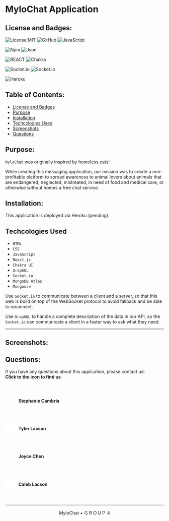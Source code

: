 # MyloChat Application

## License and Badges:

![License:MIT](https://img.shields.io/badge/License-MIT-green) ![GitHub](https://img.shields.io/badge/GitHub-100000?style=for-the-badge&logo=github&logoColor=white) ![JavaScript](https://img.shields.io/badge/JavaScript-323330?style=for-the-badge&logo=javascript&logoColor=F7DF1E)

![Npm](https://img.shields.io/badge/npm-CB3837?style=for-the-badge&logo=npm&logoColor=white) ![Json](https://img.shields.io/badge/json-5E5C5C?style=for-the-badge&logo=json&logoColor=white)

![REACT](https://img.shields.io/badge/React-20232A?style=for-the-badge&logo=react&logoColor=61DAFB) ![Chakra](https://img.shields.io/badge/Chakra--UI-319795?style=for-the-badge&logo=chakra-ui&logoColor=white)

![Socket.io](https://img.shields.io/badge/Socket.io-010101?&style=for-the-badge&logo=Socket.io&logoColor=white)
![Socket.io](https://img.shields.io/badge/GraphQl-E10098?style=for-the-badge&logo=graphql&logoColor=white)

![Heroku](https://img.shields.io/badge/Heroku-430098?style=for-the-badge&logo=heroku&logoColor=white)

## Table of Contents:

- [License and Badges](#license-and-badges)
- [Purpose](#purpose)
- [Installation](#installation)
- [Techcologies Used](#techcologies-used)
- [Screenshots](#screenshots)
- [Questions](#questions)

## Purpose:

`MyloChat` was originally inspired by homeless cats!

While creating this messaging application, our mission was to create a non-profitable platform to spread awareness to animal lovers about animals that are endangered, neglected, mistreated, in need of food and medical care, or otherwise without homes a free chat service.

## Installation:

This application is deployed via Heroku (pending).

## Techcologies Used

- `HTML`
- `CSS`
- `JavaScript`
- `React.js`
- `Chakra UI`
- `GraphQL`
- `Socket.io`
- `MongoDB Atlas`
- `Mongoose`

Use `Socket.io` to communicate between a client and a server, so that this web is build on top of the WebSocket protocol to avoid fallback and be able to reconnect.

Use `GraphQL` to handle a complete description of the data in our API, so the `Socket.io` can communicate a client in a faster way to ask what they need.

---

## Screenshots:

## Questions:

If you have any questions about this application, please contact us!<br>
**Click to the icon to find us**

<br>
<h4 style="display:flex; align-items:center;gap:12px;"><a href="https://github.com/StephCambria" title="video text"><img src="./client/src/image/github-mark-white.png" width="30" height="30"></a>Stephanie Cambria</h4>
<br>
<h4 style="display:flex; align-items:center;gap:12px;"><a href="https://github.com/Mykneeisonfire" title="video text"><img src="./client/src/image/github-mark-white.png" width="30" height="30"></a>Tyler Lacson</h4>
<br>
<h4 style="display:flex; align-items:center;gap:12px;"><a href="https://github.com/joyce750526" title="video text"><img src="./client/src/image/github-mark-white.png" width="30" height="30"></a>Joyce Chen</h4>
<br>
<h4 style="display:flex; align-items:center;gap:12px;"><a href="https://github.com/clacson95" title="video text"><img src="./client/src/image/github-mark-white.png" width="30" height="30"></a>Caleb Lacson</h4>
<br>

---

<p align= "center"> MyloChat • ＧＲＯＵＰ 4</p>
